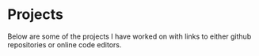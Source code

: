 # Projects

Below are some of the projects I have worked on with links to either github repositories or online code editors.

<ProjectCardWrapper>
  <ProjectCard
    :title="'Personal Website'"
    :url="'https://github.com/perrykaufman/PerryKaufman'"
    :image="'personalwebsite'"
    :keywords="['vue.js', 'stylus', 'grid', 'webpack']"
    :description="'I created this website using a static site generator called Vuepress! Each page is made up of Vue components from the custom theme I created.'" />

  <ProjectCard
    :title="'Clean Slate Theme'"
    :url="'https://github.com/perrykaufman/cleanslate'"
    :image="'cleanslate'"
    :keywords="['wordpress', 'php', 'flexbox', 'javascript']"
    :description="'A responsive Wordpress theme created for the Clean Slate program of YWCA McLean County. Supports the WooCommerce plugin to allow for ecommerce.'" />

  <ProjectCard
    :title="'React List'"
    :url="'https://jsfiddle.net/pdkaufm/d0jrsfvt/'"
    :image="'reactlist'"
    :keywords="['react.js', 'sass']"
    :description="'A list application made with React.js and SCSS. My first project using React.'" />

  <ProjectCard
    :title="'Drag and Drop List'"
    :url="'https://jsfiddle.net/pdkaufm/5ocmvktr/'"
    :image="'draganddrop'"
    :keywords="['javascript', 'sass']"
    :description="'A list application that allows items to be added, removed, and reordered. If the list is long enough to create a scroll bar, the page can be pulled by dragging an item to the top or bottom of the page.'" />

  <ProjectCard
    :title="'GW2 AP Calculator'"
    :url="'https://jsfiddle.net/pdkaufm/v5kaps0c/'"
    :image="'gw2apcalc'"
    :keywords="['javascript', 'css', 'rest']"
    :description="'Uses account data from the Guild Wars 2 API to calculate the total achievement points (AP) earned by an account.'" />

  <ProjectCard
    :title="'Chat UI'"
    :url="'https://jsfiddle.net/pdkaufm/gjy2jdfk/'"
    :image="'chatui'"
    :keywords="['javascript', 'flexbox']"
    :description="'A simple chat application with a \'chatbot\' that repeats whatever the user says. The chatbot could easily be substituted with code receiving/sending responses to a server'" />

  <ProjectCard
    :title="'Tic-Tac-Toe'"
    :url="'https://jsfiddle.net/pdkaufm/kyzwm637/'"
    :image="'tictactoe'"
    :keywords="['javascript', 'grid', 'html5']"
    :description="'A two player Tic-Tac-Toe game using the HTML5 drag/drop API, and a custom event mixin.'" />

  <ProjectCard
    :title="'GW2Profile'"
    :url="'https://github.com/perrykaufman/GW2Profile'"
    :image="'gw2profile'"
    :keywords="['vue.js', 'webpack', 'firebase', 'rest']"
    :description="'An application that allows a user to create a profile showcasing their Guild Wars 2 account. This was a project I completed to learn how to create a Single Page App with Vue'" />
</ProjectCardWrapper>